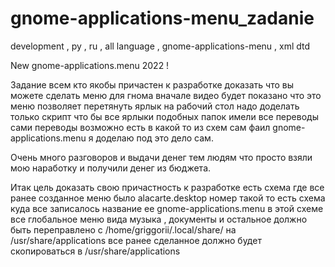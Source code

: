 # gnome-applications-menu_zadanie
development , ру , ru , all language , gnome-applications-menu , xml dtd

New gnome-applications.menu 2022 ! 

Задание всем кто якобы причастен к разработке доказать что вы можете сделать меню для гнома вначале видео будет показано что это меню позволяет перетянуть ярлык на рабочий стол надо доделать только скрипт что бы все ярлыки подобных папок имели все переводы сами переводы возможно есть в какой то из схем сам фаил gnome-applications.menu я доделаю под это дело сам. 

Очень много разговоров и выдачи денег тем людям что просто взяли мою наработку и получили денег из бюджета.

Итак цель доказать свою причастность к разработке есть схема где все ранее созданное меню было alacarte.desktop номер такой то есть схема куда все записалось название ее gnome-applications.menu в этой схеме все глобальное меню вида музыка , документы и остальное должно быть переправлено с /home/griggorii/.local/share/ на /usr/share/applications все ранее сделанное должно будет скопироваться в /usr/share/applications
